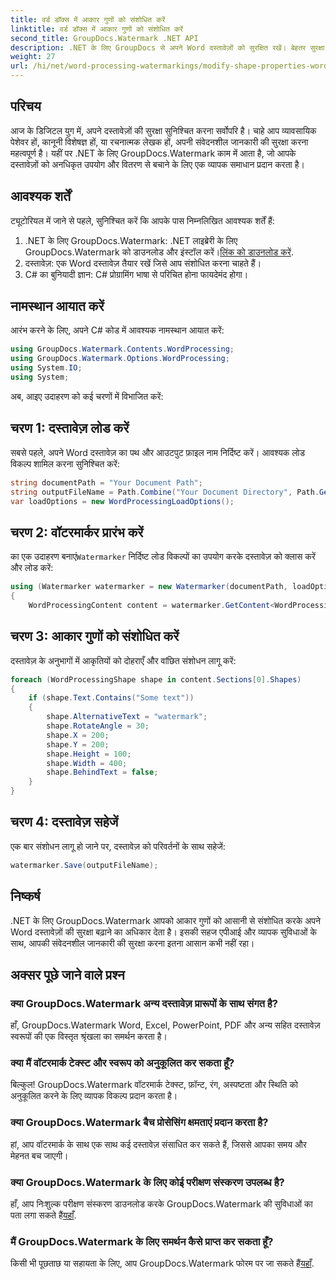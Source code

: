 ```yaml
---
title: वर्ड डॉक्स में आकार गुणों को संशोधित करें
linktitle: वर्ड डॉक्स में आकार गुणों को संशोधित करें
second_title: GroupDocs.Watermark .NET API
description: .NET के लिए GroupDocs से अपने Word दस्तावेज़ों को सुरक्षित रखें। बेहतर सुरक्षा के लिए आकार गुणों को आसानी से संशोधित करें।
weight: 27
url: /hi/net/word-processing-watermarkings/modify-shape-properties-word-docs/
---
```

## परिचय
आज के डिजिटल युग में, अपने दस्तावेज़ों की सुरक्षा सुनिश्चित करना सर्वोपरि है। चाहे आप व्यावसायिक पेशेवर हों, कानूनी विशेषज्ञ हों, या रचनात्मक लेखक हों, अपनी संवेदनशील जानकारी की सुरक्षा करना महत्वपूर्ण है। यहीं पर .NET के लिए GroupDocs.Watermark काम में आता है, जो आपके दस्तावेज़ों को अनधिकृत उपयोग और वितरण से बचाने के लिए एक व्यापक समाधान प्रदान करता है।
## आवश्यक शर्तें
ट्यूटोरियल में जाने से पहले, सुनिश्चित करें कि आपके पास निम्नलिखित आवश्यक शर्तें हैं:
1.  .NET के लिए GroupDocs.Watermark: .NET लाइब्रेरी के लिए GroupDocs.Watermark को डाउनलोड और इंस्टॉल करें।[लिंक को डाउनलोड करें](https://releases.groupdocs.com/Watermark/net/).
2. दस्तावेज़: एक Word दस्तावेज़ तैयार रखें जिसे आप संशोधित करना चाहते हैं।
3. C# का बुनियादी ज्ञान: C# प्रोग्रामिंग भाषा से परिचित होना फायदेमंद होगा।

## नामस्थान आयात करें
आरंभ करने के लिए, अपने C# कोड में आवश्यक नामस्थान आयात करें:
```csharp
using GroupDocs.Watermark.Contents.WordProcessing;
using GroupDocs.Watermark.Options.WordProcessing;
using System.IO;
using System;
```
अब, आइए उदाहरण को कई चरणों में विभाजित करें:
## चरण 1: दस्तावेज़ लोड करें
सबसे पहले, अपने Word दस्तावेज़ का पथ और आउटपुट फ़ाइल नाम निर्दिष्ट करें। आवश्यक लोड विकल्प शामिल करना सुनिश्चित करें:
```csharp
string documentPath = "Your Document Path";
string outputFileName = Path.Combine("Your Document Directory", Path.GetFileName(documentPath));
var loadOptions = new WordProcessingLoadOptions();
```
## चरण 2: वॉटरमार्कर प्रारंभ करें
का एक उदाहरण बनाएं`Watermarker` निर्दिष्ट लोड विकल्पों का उपयोग करके दस्तावेज़ को क्लास करें और लोड करें:
```csharp
using (Watermarker watermarker = new Watermarker(documentPath, loadOptions))
{
    WordProcessingContent content = watermarker.GetContent<WordProcessingContent>();
```
## चरण 3: आकार गुणों को संशोधित करें
दस्तावेज़ के अनुभागों में आकृतियों को दोहराएँ और वांछित संशोधन लागू करें:
```csharp
foreach (WordProcessingShape shape in content.Sections[0].Shapes)
{
    if (shape.Text.Contains("Some text"))
    {
        shape.AlternativeText = "watermark";
        shape.RotateAngle = 30;
        shape.X = 200;
        shape.Y = 200;
        shape.Height = 100;
        shape.Width = 400;
        shape.BehindText = false;
    }
}
```
## चरण 4: दस्तावेज़ सहेजें
एक बार संशोधन लागू हो जाने पर, दस्तावेज़ को परिवर्तनों के साथ सहेजें:
```csharp
watermarker.Save(outputFileName);
```
## निष्कर्ष
.NET के लिए GroupDocs.Watermark आपको आकार गुणों को आसानी से संशोधित करके अपने Word दस्तावेज़ों की सुरक्षा बढ़ाने का अधिकार देता है। इसकी सहज एपीआई और व्यापक सुविधाओं के साथ, आपकी संवेदनशील जानकारी की सुरक्षा करना इतना आसान कभी नहीं रहा।

## अक्सर पूछे जाने वाले प्रश्न
### क्या GroupDocs.Watermark अन्य दस्तावेज़ प्रारूपों के साथ संगत है?
हाँ, GroupDocs.Watermark Word, Excel, PowerPoint, PDF और अन्य सहित दस्तावेज़ स्वरूपों की एक विस्तृत श्रृंखला का समर्थन करता है।
### क्या मैं वॉटरमार्क टेक्स्ट और स्वरूप को अनुकूलित कर सकता हूँ?
बिल्कुल! GroupDocs.Watermark वॉटरमार्क टेक्स्ट, फ़ॉन्ट, रंग, अस्पष्टता और स्थिति को अनुकूलित करने के लिए व्यापक विकल्प प्रदान करता है।
### क्या GroupDocs.Watermark बैच प्रोसेसिंग क्षमताएं प्रदान करता है?
हां, आप वॉटरमार्क के साथ एक साथ कई दस्तावेज़ संसाधित कर सकते हैं, जिससे आपका समय और मेहनत बच जाएगी।
### क्या GroupDocs.Watermark के लिए कोई परीक्षण संस्करण उपलब्ध है?
 हाँ, आप निःशुल्क परीक्षण संस्करण डाउनलोड करके GroupDocs.Watermark की सुविधाओं का पता लगा सकते हैं[यहाँ](https://releases.groupdocs.com/).
### मैं GroupDocs.Watermark के लिए समर्थन कैसे प्राप्त कर सकता हूँ?
 किसी भी पूछताछ या सहायता के लिए, आप GroupDocs.Watermark फोरम पर जा सकते हैं[यहाँ](https://forum.groupdocs.com/c/watermark/19).